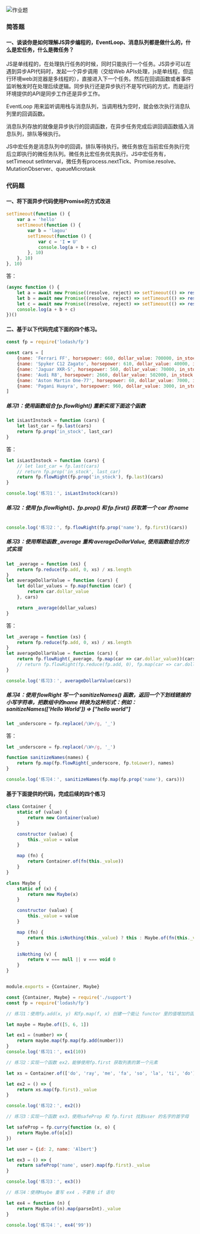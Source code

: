 ![作业题](https://s0.lgstatic.com/i/image/M00/1F/4B/CgqCHl7m3iuAC31fAC18FIagZlY698.png)

### 简答题

#### 一、谈谈你是如何理解JS异步编程的，EventLoop、消息队列都是做什么的，什么是宏任务，什么是微任务？

JS是单线程的，在处理执行任务的时候，同时只能执行一个任务。JS异步可以在遇到异步API代码时，发起一个异步调用（交给Web APIs处理，js是单线程，但运行环境web浏览器是多线程的），直接进入下一个任务。然后在回调函数或者事件监听触发时在处理后续逻辑。同步执行还是异步执行不是写代码的方式，而是运行环境提供的API是同步工作还是异步工作。

EventLoop 用来监听调用栈与消息队列，当调用栈为空时，就会依次执行消息队列里的回调函数。

消息队列存放的就像是异步执行的回调函数，在异步任务完成后讲回调函数插入消息队列，排队等候执行。

JS中宏任务是消息队列中的回调，排队等待执行。微任务放在当前宏任务执行完后立即执行的微任务队列。微任务比宏任务优先执行。JS中宏任务有，setTimeout setInterval，微任务有process.nextTick、Promise.resolve、MutationObserver、queueMicrotask

### 代码题

#### 一、将下面异步代码使用Promise的方式改进
``` js
setTimeout(function () {
    var a = 'hello'
    setTimeout(function () {
        var b = 'lagou'
        setTimeout(function () {
            var c = 'I ❤ U'
            console.log(a + b + c)
        }, 10)
    }, 10)
}, 10)
```

答：
``` js
(async function () {
    let a = await new Promise((resolve, reject) => setTimeout(() => resolve('hello'), 10))
    let b = await new Promise((resolve, reject) => setTimeout(() => resolve('lagou'), 10))
    let c = await new Promise((resolve, reject) => setTimeout(() => resolve('I ❤ U'), 10))
    console.log(a + b + c)
})()
```

#### 二、基于以下代码完成下面的四个练习。

``` js
const fp = require('lodash/fp')

const cars = [
    {name: 'Ferrari FF', horsepower: 660, dollar_value: 700000, in_stock: true},
    {name: 'Spyker C12 Zagato', horsepower: 610, dollar_value: 40000, in_stock: true},
    {name: 'Jaguar XKR-S', horsepower: 560, dollar_value: 70000, in_stock: true},
    {name: 'Audi R8', horsepower: 2660, dollar_value: 502000, in_stock: true},
    {name: 'Aston Martin One-77', horsepower: 60, dollar_value: 7000, in_stock: true},
    {name: 'Pagani Huayra', horsepower: 960, dollar_value: 3000, in_stock: true},
]
```
##### 练习1：使用函数组合 fp.flowRight() 重新实现下面这个函数
``` js
let isLastInstock = function (cars) {
    let last_car = fp.last(cars)
    return fp.prop('in_stock', last_car)
}
```
答：
``` js
let isLastInstock = function (cars) {
    // let last_car = fp.last(cars)
    // return fp.prop('in_stock', last_car)
    return fp.flowRight(fp.prop('in_stock'), fp.last)(cars)
}

console.log('练习1：', isLastInstock(cars))
```

##### 练习2：使用 fp.flowRight()、fp.prop() 和 fp.first() 获取第一个 car 的 name 
``` js

console.log('练习2：', fp.flowRight(fp.prop('name'), fp.first)(cars))
```

##### 练习3：使用帮助函数 _average 重构 averageDollarValue, 使用函数组合的方式实现
``` js
let _average = function (xs) {
    return fp.reduce(fp.add, 0, xs) / xs.length
}
let averageDollarValue = function (cars) {
    let dollar_values = fp.map(function (car) {
        return car.dollar_value
    }, cars)

    return _average(dollar_values)
}
```

答：
``` js
let _average = function (xs) {
    return fp.reduce(fp.add, 0, xs) / xs.length
}
let averageDollarValue = function (cars) {
    return fp.flowRight(_average, fp.map(car => car.dollar_value))(cars)
    // return fp.flowRight(fp.reduce(fp.add, 0), fp.map(car => car.dollar_value))(cars) / cars.length
}

console.log('练习3：', averageDollarValue(cars))
```

##### 练习4：使用 flowRight 写一个 sanitizeNames() 函数，返回一个下划线链接的小写字符串，把数组中的name 转换为这种形式：例如： sanitizeNames(['Hello World']) => ["hello world"]
``` js
let _underscore = fp.replace(/\W+/g, '_')
```
答：
``` js
let _underscore = fp.replace(/\W+/g, '_')

function sanitizeNames(names) {
    return fp.map(fp.flowRight(_underscore, fp.toLower), names)
}

console.log('练习4：', sanitizeNames(fp.map(fp.prop('name'), cars)))
```


#### 基于下面提供的代码，完成后续的四个练习

``` js
class Container {
    static of (value) {
        return new Container(value)
    }

    constructor (value) {
        this._value = value
    }

    map (fn) {
        return Container.of(fn(this._value))
    }
}

class Maybe {
    static of (x) {
        return new Maybe(x)
    }

    constructor (value) {
        this._value = value
    }

    map (fn) {
        return this.isNothing(this._value) ? this : Maybe.of(fn(this._value))
    }

    isNothing (v) {
        return v === null || v === void 0
    }
}


module.exports = {Container, Maybe}

```

``` js
const {Container, Maybe} = require('./support')
const fp = require('lodash/fp')

// 练习1：使用fp.add(x, y) 和fp.map(f, x) 创建一个能让 functor 里的值增加的函数 ex1

let maybe = Maybe.of([5, 6, 1])

let ex1 = (number) => {
    return maybe.map(fp.map(fp.add(number)))
}
console.log('练习1：', ex1(10))

// 练习2：实现一个函数 ex2，能够使用fp.first 获取列表的第一个元素

let xs = Container.of(['do', 'ray', 'me', 'fa', 'so', 'la', 'ti', 'do'])

let ex2 = () => {
    return xs.map(fp.first)._value
}

console.log('练习2：', ex2())

// 练习3：实现一个函数 ex3，使用safeProp 和 fp.first 找到user 的名字的首字母

let safeProp = fp.curry(function (x, o) {
    return Maybe.of(o[x])
})

let user = {id: 2, name: 'Albert'}

let ex3 = () => {
    return safeProp('name', user).map(fp.first)._value
}

console.log('练习3：', ex3())

// 练习4：使用Maybe 重写 ex4 ，不要有 if 语句

let ex4 = function (n) {
    return Maybe.of(n).map(parseInt)._value
}

console.log('练习4：', ex4('99'))
```

